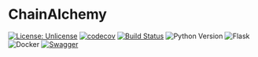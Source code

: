 # ChainAlchemy 
[![License: Unlicense](https://img.shields.io/badge/license-Unlicense-blue.svg?logo=unlicense)](https://unlicense.org/)
[![codecov](https://codecov.io/gh/hamdi3/ChainAlchemy/branch/main/graph/badge.svg)](https://codecov.io/gh/hamdi3/ChainAlchemy/branch/main)
[![Build Status](https://github.com/hamdi3/ChainAlchemy/actions/workflows/pr_tests.yml/badge.svg)](https://github.com/hamdi3/ChainAlchemy/actions/workflows/pr_tests.yml)
![Python Version](https://img.shields.io/badge/python-3.12-blue?logo=python)
![Flask](https://img.shields.io/badge/Flask-3.0.3-red.svg?logo=flask)
![Docker](https://img.shields.io/badge/docker-085E8A.svg?logo=docker&logoColor=white)
[![Swagger](https://img.shields.io/badge/Swagger-API-green?logo=swagger)](http://localhost:5000/swagger/)
